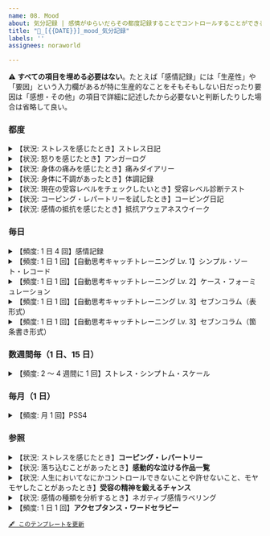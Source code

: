 ```yaml
---
name: 08. Mood
about: 気分記録 | 感情がゆらいだらその都度記録することでコントロールすることができるようになります
title: "🤔_[{{DATE}}]_mood_気分記録"
labels: ''
assignees: noraworld

---
```


⚠️ **すべての項目を埋める必要はない**。たとえば「感情記録」には「生産性」や「要因」という入力欄があるが特に生産的なことをそもそもしない日だったり要因は「感想・その他」の項目で詳細に記述したから必要ないと判断したりした場合は省略して良い。



### 都度
<details>
<summary>【状況: ストレスを感じたとき】ストレス日記</summary>

~~~
### 基本情報
| 項目 | 内容 |
| --- | :---: |
| 種別 | ストレス日記 |
| 状況 |  |
| ストレスサーモメーター |  |
| 感情 | パイチャート参照 |
| 幸福度 |  |
| 生産性 |  |
| 持続時間 |  |
| ストレス源 |  |
| トリガー |  |
| リアクション |  |
| 身体反応 |  |
| 対処レベル |  |

### 感情（パイチャート）
```mermaid
pie showData
"" :
"" :
"" :
"" :
```

### 感想・その他
特になし。
~~~

_記録の力 p.144_

#### ストレスサーモメーター
以下のような架空の温度計を見ながら、今のストレスが何点なのか採点します。「過去にも味わったことがないストレス」が 10 点で、「まったく何のイライラも不安もない」なら 0 点です。

<img alt="ストレスサーモメーター" src="https://noraworld.github.io/box-ash/assets/stress_thermometer.png" width="30%">

#### 幸福度
そのストレスを受けたせいで、気分がどこまで落ち込んだかを 10 点満点で採点します。最低の気分なら 0 点で、最高の気分なら 10 点です。

#### 生産性
そのストレスを受けて、自分の生産性がどう変化したかを 10 点満点で採点します。いかにストレスが強くても、いつもと同じように働いたり日常の雑用をこなしたりすることができていれば 10 点、何も手につかなくなったのなら 0 点です。

#### 持続時間
ストレスを感じた時間の長さを記入します。「10 分間」「午後いっぱい」「1 日中」など。

#### 状況
ストレスを感じた時の環境、場所、原因になった人などを記入します。「鍵をかけずに家をでた」「上司から大量の仕事を指示された」「気温が寒すぎる」など。

#### ストレス源
「上司」「子ども」「ネットニュース」など、あなたにストレスを与えた原因を書きます。

#### 感情
そのストレスに対して、どんな感情を抱いたかを記録します。「怒り」「悲しみ」「イライラ」など、気持ちを正確に表せる言葉を探してください。

#### トリガー
「状況」がストレスを引き起こした理由を書き出します。たとえば、状況が「鍵をかけずに家をでた」なら、トリガーは「昨日、帰宅してソファに鍵を放置してしまった」、状況が「気温が寒すぎる」なら、トリガーは「天気予報を確認せずに家を出た」など。

#### リアクション
ストレスを感じた時に、あなたがどのような感情、または思考を抱いたかを記録します。「なんて俺はドジなんだ！ と思った」「あの上司は部下のことを何も考えていない！」「早く暖かくならないかなぁ……と感じた」など。

#### 身体反応
ストレスを感じた後、体にどんな変化が現れたかを記録します。「頭痛がした」「胃のあたりが重い」「手のひらに汗」のように、簡潔に書き込んでください。

#### 対処レベル
そのストレスをどれだけうまく対処できたかを書きます。「全然ダメ」「怒りが爆発した」「まぁまぁ」ぐらいの表現で、シンプルに書き込んでください。

#### 記入例
| 日時 | ストレス | 幸福度 | 感情 | 生産性 | ストレス源 | 身体反応 | 対処レベル |
| :---: | --- | :---: | :---: | :---: | :---: | :---: | :---: |
| 6/8 8:30 | 通勤ラッシュ | 4 | 朦朧 | 2 | 激混み | 吐き気 | ダメダメ |
| 10:30 | 予定の会議がキャンセル | 6 | 軽い不安 | 7 | 上司 | 胃が重い感じ | OK |
| 6/9 11:20 | 打合せの相手が 30 分遅刻 | 5 | イライラ | 6 | クライアント | 全身が熱い | よくない（コーヒーがぶ飲み） |
| 15:30 | 会社のプリンターが故障 | 3 | 怒り | 3 | 機械 | 頭が熱い | ダメダメ（修理の人に嫌な態度） |
| 17:40 | 予定の納品物が届かない | 5 | イライラと不安 | 6 | 外注先 | 汗ばむ | OK |
| 6/10 8:40 | 車両点検で電車が遅れる | 3 | 怒り | 8 | 電車 | 脈が速い | OK |
| 9:20 | プロジェクトの〆切が前倒しに | 2 | 超不安 | 4 | 上司 | 全身が熱い | ただ慌てる |
| 15:30 | 腰痛がひどい | 2 | 不安と苦しみ | 1 | 腰 | 全身が硬い | 薬が効果なし |

_記録の力_

| 時間 | ストレスレベル | 持続時間 | 状況 | トリガー | リアクション |
| :---: | :---: | :---: | --- | --- | --- |
| 10 時 | 5 | 40 分 | 上司に資料の作り方を注意された | 前にも言われたことを直さなかった | 気分が沈んで首あたりがチクチク痛んだ |
| 13 時 | 3 | 10 分 | 忙しくて昼飯を食べられなかった | 昼前の作業が終わらなかった | 作業の多さを呪った。あと軽い怒り |
| 18 時 | 8 | 午後ずっと | 今週末が締め切りの作業が全然終わらない | 仕事をずっと先延ばしにしてた | 軽いパニック状態で、仕事の多さに激しい怒り |
| 20 時 | 4 | 1 時間 | 忙しいのに友人から長電話が…… | 仕事のイライラと合わさってストレス激増 | 「こいつ空気読まないな」という気持ちがグルグル |
| 22 時 | 2 | 20 分 | 夜のニュースでヒドい事件を見た | 特になし | 「世の中はヒドいことばかり」と思って軽い頭痛 |

_超ストレス解消法_

TODO: データを蓄積したあとの活用法について、それぞれ記録の力、超ストレス解消法に記載されているのでそれをまとめる。
</details>



<details>
<summary>【状況: 怒りを感じたとき】アンガーログ</summary>

```
### 基本情報
| 項目 | 内容 |
| --- | :---: |
| 種別 | アンガーログ |
| 怒りの原因 |  |
| 怒りレベル |  |
| 反応 |  |
| 反応の判断 |  |

### 感想・その他
特になし。
```

_記録の力 p.203_

#### 怒りの原因
あなたを怒らせた人物やイベントを記入します。「会議が長引いた」や「仕事の邪魔された」など、怒りのトリガーを端的に書いてください。

#### 怒りレベル
どれくらい怒りを感じたかを 10 点満点で採点してください。腸が煮えくり返るくらいの怒りなら 10 点、まったくイライラしていないなら 0 点です。

#### 反応
怒りの感情に対して、あなたがどんなリアクションを取ったかを記入します。「怒鳴り散らした」「黙り込んだ」のように、自分が取った行動を記入しましょう。

#### 反応の判断
その怒りと行動が、後から振り返って正しいものだったかを記入します。「部下への失敗に怒りを抱くのは正しいが、人前で怒鳴り散らしたのは間違いだった」など、自分の正当性を考えてみましょう。

#### 記入例
| 日付 | 怒りの原因 | 反応 | 反応の判断 |
| :---: | --- | --- | --- |
| 6/6 | 打ち合わせに遅刻された | 小言をブツブツ | 怒ったのは正しいが、小言が長すぎた |
| 6/6 | 行動しない自分にイライラ | イライラしながらもネットを見る | どちらも正しくない |
| 6/7 | 会社でネットを見てて怒られる | ただむくれる | 怒られたのは当然だし、むくれても意味がなかった |
| 6/7 | 家族の風呂が長い | グッと飲み込む | さすがに 2 時間は入りすぎな気がする |
| 6/8 | 飲み会をドタキャンされた | 激怒の LINE を連発 | 怒ったのは正しいが、相手に悪い印象を与えた |
| 6/9 | 深夜に隣人が大騒ぎ | 壁を叩いた | 正当な怒りだと思う |
| 6/9 | 後輩に話をしてたら、よそ見を始めた | 「おい！」とだけ叫ぶ | 正当な怒りと対応だと思う |
| 6/10 | 上司にバカにされた | 引きつった笑顔で「やめてよ」と指摘 | 悪くない対応 |
| 6/10 | スーパーの列で横入りされた | 咳払い | なんか言ってやればよかった |
| 6/11 | 怒られている子どもを見かけた | とりあえず怒っている両親をにらむ | 怒りは当然だが、もうちょっと何かできた気もする |
| 6/12 | 子どもがうるさい | 怒鳴る | さすがに声を荒げすぎた |
</details>



<details>
<summary>【状況: 身体の痛みを感じたとき】痛みダイアリー</summary>

```
### 基本情報
| 項目 | 内容 |
| --- | :---: |
| 種別 | 痛みダイアリー |
| 痛い場所 |  |
| 痛みレベル |  |
| 状況 |  |
| 原因 |  |
| 対処 |  |

### 感想・その他
特になし。
```

_記録の力 p.159_

#### 痛い場所
痛みが起きた場所を書き込みます。「腰の左下あたり」「後頭部のつむじに近いエリア」「肩甲骨の左側全体」のように細かい場所を書いたほうが効果は高くなりますが、慣れないうちは「頭」や「腰」「ヒザ」などのザックリした表現でも構いません。

#### 痛みレベル
苦痛の大きさを 10 点満点で採点してください。過去にも味わったことがない痛みなら 10 点、少し耐えられなくなってきたくらいが 6 点、まったくの無痛なら 0 点です。

#### 状況
その痛みが起きたときにあなたがしていたこと、または周囲の状況を書き込みます。「お皿を洗っていた」「電車がこないのでイライラしていた」「会社で周囲がケンカしていた」のように、どんな状況で痛みが起きたのかを思い出してみてください。

#### 原因
痛みを引き起こしたトリガーを記入します。「満員電車でイライラ」や「無礼な店員の態度に怒った」といったメンタル系のトリガーでもいいですし、「重いものを持ち上げた」や「運動中に転んだ」のような身体的なトリガーを書いても問題ありません。原因がわからないときは「不明」と書いてください。

#### 対処
あなたが痛みにどんな対策をしたか、そしてその対策にはどれだけの効果があったかを書き込みます。「薬を飲んだらやや楽になった」「軽くストレッチをしたが効果なし」など、対策の内容と結果をセットで記入してください。

#### 記入例
| 日時 | 痛い場所 | 痛みレベル | 状況 | 原因 | 対処 |
| :---: | :---: | :---: | --- | --- | --- |
| 10/11 16:00 | 腰 | 6 | オフィスで朝からずっとデスクワーク | プロジェクトの進捗の遅れでイライラ | ハーブティーを飲んだら少し楽になった気もする |
| 10/12 18:00 | 〃 | 5 | 外回りの日 | 歩きすぎ | 早めにゆっくりお風呂に入ったらすぐ眠れた |
| 10/13 19:00 | 〃 | 4 | 友人と会食 | 痛みを感じるときもあるが、気にならない時間帯が多い | 特に何もせず |
| 10/14 10:30 | 〃 | 3 | 終日、家で過ごす | 一人でいると痛みに意識が向かいがちだが、今日は楽 | お風呂とストレッチ。横ばい |
| 10/15 8:00 | 〃 | 6 | 休日明けの出勤途中 | 電車混みすぎ。少し無理な体勢になった | 駅からタクシー。変化はないが悪化は防げたはず |
| 10/16 11:00 | 〃 | 4 | オフィスでデスクワーク（人まばら） | 上司が出張だと体が少し軽くなる気がする | 特に何もせず |
</details>



<details>
<summary>【状況: 身体に不調があったとき】体調記録</summary>

```
### 基本情報
| 項目 | 内容 |
| --- | :---: |
| 種別 | 体調記録 |
| 不快な場所 |  |
| 不快レベル |  |
| 状況 |  |
| 原因 |  |
| 対処 |  |

### 感想・その他
特になし。
```

_記録の力 p.159_

#### 不快な場所
不快が起きた場所を書き込みます。「腰の左下あたり」「後頭部のつむじに近いエリア」「肩甲骨の左側全体」のように細かい場所を書いたほうが効果は高くなりますが、慣れないうちは「頭」や「腰」「ヒザ」などのザックリした表現でも構いません。

#### 不快レベル
不快の大きさを 10 点満点で採点してください。過去にも味わったことがない不快なら 10 点、少し耐えられなくなってきたくらいが 6 点、まったく不快でないなら 0 点です。

#### 状況
その不快が起きたときにあなたがしていたこと、または周囲の状況を書き込みます。「お皿を洗っていた」「電車がこないのでイライラしていた」「会社で周囲がケンカしていた」のように、どんな状況で不快が起きたのかを思い出してみてください。

#### 原因
不快を引き起こしたトリガーを記入します。「満員電車でイライラ」や「無礼な店員の態度に怒った」といったメンタル系のトリガーでもいいですし、「重いものを持ち上げた」や「運動中に転んだ」のような身体的なトリガーを書いても問題ありません。原因がわからないときは「不明」と書いてください。

#### 対処
あなたが不快にどんな対策をしたか、そしてその対策にはどれだけの効果があったかを書き込みます。「薬を飲んだらやや楽になった」「軽くストレッチをしたが効果なし」など、対策の内容と結果をセットで記入してください。

#### 記入例
| 日時 | 不快な場所 | 不快レベル | 状況 | 原因 | 対処 |
| :---: | :---: | :---: | --- | --- | --- |
| 10/11 16:00 | 腰 | 6 | オフィスで朝からずっとデスクワーク | プロジェクトの進捗の遅れでイライラ | ハーブティーを飲んだら少し楽になった気もする |
| 10/12 18:00 | 〃 | 5 | 外回りの日 | 歩きすぎ | 早めにゆっくりお風呂に入ったらすぐ眠れた |
| 10/13 19:00 | 〃 | 4 | 友人と会食 | 痛みを感じるときもあるが、気にならない時間帯が多い | 特に何もせず |
| 10/14 10:30 | 〃 | 3 | 終日、家で過ごす | 一人でいると痛みに意識が向かいがちだが、今日は楽 | お風呂とストレッチ。横ばい |
| 10/15 8:00 | 〃 | 6 | 休日明けの出勤途中 | 電車混みすぎ。少し無理な体勢になった | 駅からタクシー。変化はないが悪化は防げたはず |
| 10/16 11:00 | 〃 | 4 | オフィスでデスクワーク（人まばら） | 上司が出張だと体が少し軽くなる気がする | 特に何もせず |
</details>



<details>
<summary>【状況: 現在の受容レベルをチェックしたいとき】受容レベル診断テスト</summary>

```
### SA-AAQ
| 項目 | 点数 |
| --- | :---: |
| 質問 1 |  |
| 質問 2 |  |
| 質問 3 |  |
| 質問 4 |  |
| 質問 5 |  |
| 質問 6 |  |
| 質問 7 |  |
| 質問 8 |  |
| **奇数の質問の平均値** | **** |
| **偶数の質問の平均値** | **** |

<details>
<summary>質問</summary>

1. コミュニケーションの不安は、自分にとって価値のある人生を送る妨げになっている
2. 社交不安について考えないように、自分に言い聞かせることがある
3. コミュニケーションの不安をなくすために、人生で大事なものを犠牲にしていることがある
4. 不適切なコミュニケーションをする自分を批判してしまうことがある
5. 人生で大事な決断をする前には、自分の社交不安を減らさなければならない
6. 自分がコミュニケーション不安に対して抱いている「考え方」が良いものなのか悪いものなのかを、よく考えてしまう
7. 自分の社交不安は、自分が行きたい人生を送るジャマにはならない
8. コミュニケーションで不安になっても、自分では認めないことがある
</details>

<details>
<summary>採点方法</summary>

上記の質問に 1 点（まったく当てはまらない）〜 7 点（完全に当てはまる）の範囲で点数をつけていく。

* 奇数の質問の数字を足して平均値を出す
* 偶数の質問の数字を足して平均値を出す
* それぞれの平均が 4 以上の場合は一般的な人よりも症状が深刻だと考えられる
</details>

### 感想・その他
特になし。
```
</details>



<details>
<summary>【状況: コーピング・レパートリーを試したとき】コーピング日記</summary>

```
### 基本情報
| 項目 | 内容 |
| --- | :---: |
| 種別 | コーピング日記 |
| 状況 |  |
| コーピング |  |
| 結果 |  |

### 結果の詳細・感想・その他
特になし。
```

#### 状況
ストレスの内容を記入します。

#### コーピング
実際に試してみたストレス解消テクニックを記入します。

#### 結果
実践したコーピングがストレス解消にどのぐらい効果があったかを 10 点満点で採点してください。

#### 記録例
⚠️ 下記の記入例では結果に具体的な文章を書いているが実際には 10 点満点で採点した値を記入する。具体的な文章は「結果の詳細・感想・その他」に記入する。

| 時間 | 状況 | コーピング | 結果 |
| :---: | --- | --- | --- |
| 10 時 | 明日までの仕事があるのに気がついたら後輩が先に帰っていた | 軽く深呼吸してから、自分のイライラを 20 分ぐらい紙に書き出した | 冷静な気持ちになれて、感情的にならずに後輩に注意のメールを送ることができた！ |
| 18 時 | 10 年前の失敗を友人からイジられまくり、さすがにイライラが大変なことに | 黙ってジッと怒りをこらえ、友人がこちらのイライラに気づいてくれるように仕向けてみた | イライラは収まらないし友人との話は止まるしであまりいいことはなかったなぁ… |
| 22 時 | なんだかわからないがとにかく急に悲しくなって不安にもなった | とりあえず部屋を掃除してアロマテラピーをやってみた | 掃除に集中してるうちに悲しみが消えてた |
</details>



<details>
<summary>【状況: 感情の抵抗を感じたとき】抵抗アウェアネスウイーク</summary>

```
### 基本情報
| 項目 | 内容 |
| --- | :---: |
| 種別 | 抵抗アウェアネスウイーク |

### 感じた抵抗

```

#### やり方
1. 一週間何か抵抗を感じた事を記録する
    * 起きるのが面倒　部下から頼まれた仕事等
    * 自分がいかに抵抗を無視しているかが分かる
    * 多くの人は現実から目を背けている
2. 抵抗に気付く度に淡々とラベリングする
    * 抵抗に気付くとストレスが低減していく
    * 抵抗に気付くと受け入れる事が出来る様になる

#### 具体例
* 朝目覚めてふとんから出るのめんどくさいと感じた
* ジムに行こうと思ったらめんどくさいなという気持ちが生じた
* 部下に頼まれた仕事をほったらかしにしちゃっていた
* 友人との何気ない会話の中でちょっとイラッとした
* 筋トレするのめんどくさいなと感じた

#### キーワード
なにか不快な感情を抱いたとき「心が抵抗を起こしているんだな」と思うこと。

#### 参考
* [史上最強の瞑想法を解説〜ハーバード大学式セルフコンパッション【後編】](https://daigovideolab.jp/play/a7ztQAsbPiKMpgVC4sYU)
</details>



### 毎日
<details>
<summary>【頻度: 1 日 4 回】感情記録</summary>

~~~
### 基本情報
| 項目 | 内容 |
| --- | :---: |
| 種別 | 感情記録 |
| ストレスサーモメーター |  |
| 感情 | パイチャート参照 |
| 気分レベル |  |
| 生産性 |  |
| 要因 |  |

### 感情（パイチャート）
```mermaid
pie showData
"" :
"" :
"" :
"" :
```

### 感想・その他
特になし。
~~~

_[1 日 4 回ずつ、そのときに自分がどんな感情を抱いていたかを記録すると良い](https://yuchrszk.blogspot.com/2019/07/blog-post_38.html#:~:text=1%E6%97%A54%E5%9B%9E%E3%81%9A%E3%81%A4%E3%80%81%E3%81%9D%E3%81%AE%E6%99%82%E3%81%AB%E8%87%AA%E5%88%86%E3%81%8C%E3%81%A9%E3%82%93%E3%81%AA%E6%84%9F%E6%83%85%E3%82%92%E6%8A%B1%E3%81%84%E3%81%A6%E3%81%84%E3%81%9F%E3%81%8B%E3%82%92%E8%A8%98%E9%8C%B2%E3%81%97%E3%81%A6%E3%81%8F%E3%81%A0%E3%81%95%E3%81%84%E3%81%AD%E3%83%BC)_

#### ストレスサーモメーター
以下のような架空の温度計を見ながら、今のストレスが何点なのか採点します。「過去にも味わったことがないストレス」が 10 点で、「まったく何のイライラも不安もない」なら 0 点です。

<img alt="ストレスサーモメーター" src="https://noraworld.github.io/box-ash/assets/stress_thermometer.png" width="30%">

#### 幸福度
現在の気分がどれくらいかを 10 点満点で採点します。最低の気分なら 0 点で、最高の気分なら 10 点です。

#### 感情
どんな感情を抱いたかを記録します。「ウキウキ」「スッキリした感じ」「怒り」「悲しみ」「イライラ」など、気持ちを正確に表せる言葉を探してください。より細かな言葉で感情を表現したほうが効果が高まります。

#### 生産性
自分の生産性がどれくらいかを 10 点満点で採点します。いつもと以上に働いたり日常の雑用をこなしたりすることができていれば 10 点、何も手につかなかったなら 0 点です。

#### 要因
その気分になったと考えられる要因について考察して記入します。特に理由が思い浮かばない場合は「不明」と記入します。
</details>



<details>
<summary>【頻度: 1 日 1 回】【自動思考キャッチトレーニング Lv. 1】シンプル・ソート・レコード</summary>

1 日に最低でも 1 回は記入する。

~~~
### 基本情報
| 項目 | 内容 |
| --- | :---: |
| 種別 | シンプル・ソート・レコード |
| 状況 |  |
| 感情 | パイチャート参照 |
| 思考またはイメージ |  |

### 感情（パイチャート）
```mermaid
pie showData
"" :
"" :
"" :
"" :
```

### 感想・その他
特になし。
~~~

#### 状況
あなたにストレスを与えた人、場所、時間などを書き込みます。「道ばたで友人を見かけたので声をかけたが無視された」「急に知らない人からニラまれた」など。

#### 感情
ストレスを感じた時に、どんな感情を抱いたかを書き込んで、それぞれの割合をパーセントで採点します。「悲しさ 20 %、怒り50 %」「納得いかない気持ち 60 %」「虚無感 100 %」など。

#### 思考またはイメージ
ストレスを感じた時に、どんな思考やイメージが頭に浮かんだかを書き込みます。「自分が何か悪いことをしただろうか……」や「失礼な相手に怒鳴り散らす自分のイメージ」など。

#### 記入例
| 状況 | 感情 | 思考またはイメージ |
| --- | --- | --- |
| 道ばたで友人を見かけたので声をかけたが無視された | 納得いかない気持ち 60 % 切ない感覚 30 % | 「何か悪いことをしたか…」と思った |
| 上司から急に怒られた | ムシャクシャ 100 % | 「あんなやつ上司失格だ」と思い、上司を殴る想像 |
| 飼っていたペットが病気に | 悲しみ 50 % 焦り 50 % | ペットが弱っていくイメージ止まらない |
| 急に知らない人からニラまれた | 虚無感 100 % | 失礼な相手に怒鳴り散らす自分のイメージ |
</details>



<details>
<summary>【頻度: 1 日 1 回】【自動思考キャッチトレーニング Lv. 2】ケース・フォーミュレーション</summary>

1 日に最低でも 1 回は記入する。

~~~
### 基本情報
| 項目 | 内容 |
| --- | :---: |
| 種別 | ケース・フォーミュレーション |
| 状況 |  |
| 感情 | パイチャート参照 |
| 思考 |  |
| 行動 |  |
| 身体感覚 |  |

### 感情（パイチャート）
```mermaid
pie showData
"" :
"" :
"" :
"" :
```

### 感想・その他
特になし。
~~~

#### 状況
あなたにストレスを与えた人、場所、時間などを書き込みます。「道ばたで友人を見かけたので声をかけたが無視された」「急に知らない人からニラまれた」など。

#### 感情
ストレスを感じた時に、どんな感情を抱いたかを書き込んで、それぞれの割合をパーセントで採点します。「悲しさ 20 %、怒り50 %」「納得いかない気持ち 60 %」「虚無感 100 %」など。

#### 思考
ストレスを感じた時に、どんな思考やイメージが頭に浮かんだかを書き込みます。「自分が何か悪いことをしただろうか……」や「失礼な相手に怒鳴り散らす自分のイメージ」など。

#### 行動
ストレスに対してあなたがどんな行動を取ったかを書き込みます。「なにもせずじっと耐えた」「深呼吸をした」「壁を殴った」など。

#### 身体感覚
ストレスを感じた時に、あなたの体に起きた変化を書き込みます。「呼吸が浅くなった」「頭が痛くなった」「胸が圧迫された感じ」など。

#### 記入例
⚠️ 本当は「感情」は割合を書いたほうが良いはず……。

| 状況 | 感情 | 思考 | 行動 | 身体感覚 |
| --- | --- | --- | --- | --- |
| 仕事で取引先を怒らせてしまった | 悲しみ<br>イライラ<br>不安<br>焦り | 上司は僕を無能だと思うだろうな… | 上司の目を避けて仕事を進めるようになった | やる気が減少<br>無気力でボーっとした感じ |
</details>



<details>
<summary>【頻度: 1 日 1 回】【自動思考キャッチトレーニング Lv. 3】セブンコラム（表形式）</summary>

記載は特にないが、ケース・フォーミュレーションが 1 日最低でも 1 回は記録することが推奨されていることを考えるとこれも 1 日 1 回くらいのペースで行ったほうが良いだろう。

~~~
### 基本情報
| 項目 | 内容 |
| --- | :---: |
| 種別 | セブンコラム |
| 状況 |  |
| 感情 | パイチャート参照 |
| 思考 |  |
| 根拠 |  |
| 反証 |  |
| バランス思考 |  |
| いまの気分 | パイチャート参照 |

### 感情（パイチャート）
```mermaid
pie showData
"" :
"" :
"" :
"" :
```

### いまの気分（パイチャート）
```mermaid
pie showData
"" :
"" :
"" :
"" :
```

### 感想・その他
特になし。
~~~

#### 状況
あなたにストレスを与えた人、場所、時間などを書き込みます。「道ばたで友人を見かけたので声をかけたが無視された」「急に知らない人からニラまれた」など。

#### 感情
ストレスを感じた時に、どんな感情を抱いたかを書き込んで、それぞれの割合をパーセントで採点します。「悲しさ 20 %、怒り50 %」「納得いかない気持ち 60 %」「虚無感 100 %」など。

#### 思考
ストレスを感じた時に、どんな思考やイメージが頭に浮かんだかを書き込みます。「自分が何か悪いことをしただろうか……」や「失礼な相手に怒鳴り散らす自分のイメージ」など。

#### 根拠
あなたの頭に浮かんだ思考やイメージが「事実」にもとづいているかを考えて、その答えを書きます。思い込みではなく、あくまで客観的な「事実」だけを書くように注意してください。「プレゼンに失敗したのは、間違いなく自分の準備不足だった」や「自分が悪いと思ったが、考えてみたら根拠はなかった」「あの人が自分を嫌っている可能性はあるが、どこまで真実かはわからない」など。

#### 反証
あなたの頭に浮かんだ思考やイメージを矛盾する「事実」を書き出します。「いつも失敗していると思ったが、先日のプレゼンは成功だった」や「あの人に嫌われていると思ったが、このあいだは親しい感じで会話をした」など。

#### バランス思考
自動思考よりも、より事実にもとづく新たな考えを書いてみましょう。「上司に怒られたが、過去には何度かほめられたこともある。自分のことを嫌っていると思ったのは正確ではなく、たんにその時に上司の虫の居所が悪かっただけかもしれない」など。

#### いまの気分
バランス思考を書き込んだ結果、気分がどのように変化したかをパーセントで書き込みます。「イライラが 40 % 減った」や「不安が 70 % 改善」など。

#### 記入例
⚠️ 本当は「感情」は割合を書いたほうが良いはず……。

| 項目 | 内容 |
| --- | --- |
| 状況 | 上司からプレゼンの資料を直すように言われたが、前に言われたことと全然話が違っている。しかも明日までに急に修正を指示されてしまい、本来の作業にほとんど手を付けられない。 |
| 感情 | 怒り、焦り、徒労感、イライラ |
| 思考 | このあいだもまったく違うことを言ってたし、なんなんだあいつ！ どうせ部下のことなんか何も考えてないんだろう。そういえば、このあいだは俺の企画をさも自分が考えたように言ってたな…… |
| 根拠 | 他の部署でも働いたことがあるが、いまの上司はあきらかに前の上司よりはミスが多い。ただし、部下のことを何も考えていないかどうかはよくわからない。 |
| 反証 | 部下を気にかけないと思ったが、積極的に飲みに誘ったりしてコミュニケーションを取ろうとしているふしはある。ミスは多いが、仕事に成功したことも少なくない。 |
| バランス思考 | 「いまの部下を気にかけない」という思考に客観的な根拠はない。コミュニケーションを取ろうとして誘いをかけてくる姿を見れば、たんに部下との付き合いに困っているだけだとも解釈できる。今回、急な資料の修正を指示してきたのも、仕事に熱心なせいだとも言えなくはない。いまの時点ではどちらとも判断がつかないので、とりあえず目の前の作業予定をリスケジュールして取り組むか、上司に文句を言うかのどちらかにするしかないだろう。 |
| いまの気分 | 怒りが 30 % 減った、焦りは変わらない、イライラは 20 % 減った |
</details>



<details>
<summary>【頻度: 1 日 1 回】【自動思考キャッチトレーニング Lv. 3】セブンコラム（箇条書き形式）</summary>

~~~
### 基本情報
| 項目 | 内容 |
| --- | :---: |
| 種別 | セブンコラム |

### 状況
*

### 感情（パイチャート）
```mermaid
pie showData
"" :
"" :
"" :
"" :
```

### 思考
*

### 根拠
*

### 反証
*

### バランス思考
*

### いまの気分（パイチャート）
```mermaid
pie showData
"" :
"" :
"" :
"" :
```

### 感想・その他
特になし。
~~~

記述方法に関しては表形式のほうを参照すること。
</details>



### 数週間毎（1 日、15 日）
<details>
<summary>【頻度: 2 〜 4 週間に 1 回】ストレス・シンプトム・スケール</summary>

2 〜 4 週間おきに採点する。

```
### ストレス・シンプトム・スケール
| ストレス症状 | 点数 |
| --- | :---: |
| 疲労感の増加 |  |
| 心臓のドキドキ感 |  |
| 脈拍の増加 |  |
| 汗の量が増えた |  |
| 呼吸スピードの増加 |  |
| 首、肩、腰の痛み |  |
| アゴのこわばり |  |
| 肌の赤み・皮膚の発疹 |  |
| 頭痛 |  |
| 手足が冷たい |  |
| 胸が締め付けられる感覚 |  |
| 吐き気 |  |
| 下痢または便秘 |  |
| 胃の不快感 |  |
| 爪を噛む |  |
| 顔や手足のけいれん |  |
| ドライマウス・呼吸困難 |  |
| 風邪を引く回数の増加 |  |
| イキイキした感覚の低下 |  |
| 食べ過ぎ |  |
| 希望がないような感覚 |  |
| 酒の飲み過ぎ |  |
| タバコの吸いすぎ |  |
| お金のムダ使い |  |
| 市販薬の使いすぎ |  |
| ガッカリした気分 |  |
| 緊張感・不安感の増加 |  |
| イライラ感の増加 |  |
| くよくよした考え |  |
| じれったい気持ち |  |
| 落ち込んだ感覚 |  |
| 性的関心の減少 |  |
| 怒りの増加 |  |
| よく眠れない |  |
| もの忘れ |  |
| 嫌な記憶を思い出す |  |
| 落ち着かない感覚 |  |
| 集中できない |  |
| 急に泣いてしまう |  |
| 仕事を休みがちになる |  |
| **合計点** | **** |

<details>
<summary>採点方法</summary>

過去 2 週間のあいだに、リストのような症状がどれだけ起きたかを思い出して採点する。採点の基準は次の 4 段階。

| 指標 | 点数 |
| --- | :---: |
| まったくない | 0 |
| 時々 | 1 |
| しばしば | 2 |
| とても多い | 3 |

すべての点数を合計し、以下の基準で判断する。

| 点数範囲 | 結果 |
| :---: | --- |
|  0 〜 19 | 平均より下のストレス |
| 20 〜 39 | 平均的なストレス |
| 40 〜 49 | やや平均より上のストレス |
| 50 以上 | 危険なレベル |
</details>

### 感想・その他
特になし。
```
</details>



### 毎月（1 日）
<details>
<summary>【頻度: 月 1 回】PSS4</summary>

月に 1 度行う。

```
### PSS4
| 項目 | 点数 |
| --- | :---: |
| 質問 1 |  |
| 質問 2 |  |
| 質問 3 |  |
| 質問 4 |  |
| **合計点** | **** |

<details>
<summary>質問</summary>

1. この 1 ヶ月で、人生の大きな問題をコントロールすることができないと、どれぐらい感じましたか？
2. この 1 ヶ月で、個人的な問題をうまく処理する能力があると、どれぐらい感じましたか？
3. この 1 ヶ月で、人生がうまく進んでいるなあとどれぐらい感じましたか？
4. この 1 ヶ月で、困難が山積みになって乗り越えるのが無理だと、どれぐらい感じましたか？
</details>

<details>
<summary>採点方法</summary>

下記のスコアに従ってすべての点数を合計する。合計点が 16 点に近いほどストレス度は高いと考えられる。

#### 質問 1 & 4
| 指標 | 点数 |
| --- | :---: |
| 一度もない | 0 |
| ほとんどない | 1 |
| 時々ある | 2 |
| よくある | 3 |
| とてもよくある | 4 |

#### 質問 2 & 3
| 指標 | 点数 |
| --- | :---: |
| 一度もない | 4 |
| ほとんどない | 3 |
| 時々ある | 2 |
| よくある | 1 |
| とてもよくある | 0 |
</details>

### 感想・その他
特になし。
```
</details>



### 参照
<details>
<summary>【状況: ストレスを感じたとき】<b>コーピング・レパートリー</b></summary>

### オリジナル
| トリガー | アクション | コスパ | 手軽さ | 即効性 | 効果の高さ | 持続時間 | 合計スコア |
| --- | --- | :---: | :---: | :---: | :---: | :---: | :---: |
| お腹が空いてイライラしたら | ナッツやバナナなどの軽食を摂る | 9 | 9 |  |  |  |  |  |
| ムカつく出来事が起きたら | アンガーログや筆記開示でぶちまける | 10 | 4 |  |  |  |  |  |
| 気分が落ち込んでいたら | テンションが上がる音楽を聴く | 10 | 5 |  |  |  |  |  |
| 現状のストレス解消法に飽きたら | コーピングを追加する | 10 | 7 |  |  |  |  |  |
| ムカつく出来事が起きたら | 「コーピング・レパートリーを使うチャンスだ！」と思う | 10 | 10 |  |  |  |  |  |
| 不安に苛まれたら | コーピング・レパートリーを眺める | 10 | 8 |  |  |  |  |  |
| 楽しいことがなくて絶望したら | YouTube を観る | 10 | 5 |  |  |  |  |  |
| 楽しいことがなくて絶望したら | 好きな YouTuber や実況者の新着動画を Google で検索する | 10 | 10 |  |  |  |  |  |
| 楽しいことがなくて絶望したら | アニメを観る | 9 | 5 |  |  |  |  |  |
| 自分に自信がなくなったら | 鏡の前で変顔をする | 10 | 8 |  |  |  |  |  |
| ごはんを食べ終わったら | サフランを飲む | 8 | 5 |  |  |  |  |  |
| 焦りを感じたら | 読書をする | 9 | 8 |  |  |  |  |  |
| 作業が煮詰まってイライラしたら | 貧乏ゆすりをする | 10 | 10 |  |  |  |  |  |
| ストレスで何か食べたい衝動に駆られたら | ガムを噛む | 7 | 9 |  |  |  |  |  |
| そういう気分になったら | セルフプレジャーをする | 10 | 6 |  |  |  |  |  |
| そういう気分になったら | 真ん中の足を揉む | 10 | 10 |  |  |  |  |  |
| 物音にイライラしたら | 音を気にせず思いっきりワークアウトをする | 8 | 6 |  |  |  |  |  |
| 焦りを感じたら | ラベンダーの香りを嗅ぐ | 10 | 10 |  |  |  |  |  |
| 不安に苛まれたら | 廊下をウロウロする | 10 | 9 |  |  |  |  |  |
| 作業が煮詰まってイライラしたら | 水を飲む | 10 | 9 |  |  |  |  |  |
| 眠くてボーっとしたら | 昼寝をする | 8 | 7 |  |  |  |  |  |
| 作業が煮詰まってイライラしたら | ハンドマッサージをする | 10 | 10 |  |  |  |  |  |
| 眠くてボーっとしたら | とりあえず横になる | 10 | 8 |  |  |  |  |  |
| 作業が煮詰まってイライラしたら | 窓を開けてボーっと外を眺める | 10 | 9 |  |  |  |  |  |
| 嫌なことがあったら | 頭の中で Cambly の先生と会話をする | 10 | 10 |  |  |  |  |  |
| 作業が煮詰まってイライラしたら | シャワーを浴びる | 7 | 5 |  |  |  |  |  |
| タイプミスが増えてイライラしたら | 爪を切る | 10 | 8 |  |  |  |  |  |
| 落ち込むことがあったら | 感動的な泣ける作品を観る |
| 将来のことやこれからのことで不安に苛まれたら | マインドフルに過ごす・瞑想をする |
| 自分を責めてしまったら | ぬいぐるみを抱く・誰もいないところで自分の身体を触る |
| 嫌なことや悲しいことやムカつくことなどがあったら | 日記のネタが出来てラッキーと思う |

#### アクション
ストレスを解消するための具体的な行動を記入します。

#### トリガー
どのようなストレスに有効なのかを記入します。

#### コスパ
その行動を行った結果の長期的なコスパを 10 点満点で記入します。

| 点数が高い | ↔ | 点数が低い |
| --- | :---: | --- |
| 実行するのにお金がかからない | ↔ | 実行するのにお金がかかる |
| 実行してもノーリスク | ↔ | 実行すると失うものがある |
| 実行すると健康になる | ↔ | 実行すると健康を害する |
| 実行するとポジティブになる | ↔ | 実行するとネガティブな影響が出る |
| 実行してもトラブルにならない | ↔ | 実行するとトラブルになる可能性がある |

#### 手軽さ
その行動がどれだけ実行に移しやすいかを 10 点満点で記入します。

| 点数が高い | ↔ | 点数が低い |
| --- | :---: | --- |
| 何も考えずにとりあえず実行できる | ↔ | 実行するのがめんどくさいなあと感じてしまう |
| すぐに実践できて速攻で完了する | ↔ | 実行するのに時間がかかる |
| 実行するのに準備がいらない | ↔ | 実行にあたって他にしなければいけないことがある（YouTube の視聴にはネットワーク制限の解除が必要） |
| 無制限で何度でもできる | ↔ | 実行回数が限られていたり時間帯が決まっている（シャワーを浴びたりサフランを飲んだりするのは 1 日に何回もできないしある程度時間帯が決まっている） |
| 消耗品の場合はそれを手に入れるのが容易である | ↔ | 手に入れるのが難しい |

#### 即効性
その行動を取ったあとどれくらいすぐにストレス解消の効果が現れるのかを 10 点満点で記入します。

⚠️ これを記入するには実際に直面したストレスに対してその行動を取った結果どのくらい効果があったのかを振り返る必要があります。

#### 効果の高さ
その行動を実践するとストレス解消にどのくらい効果があるのかを 10 点満点で記入します。科学的なエビデンスに裏打ちされた客観的な数値ではなく、実際に自分が実践してみてどう感じたか主観的な数値で記入してください。

⚠️ これを記入するには実際に直面したストレスに対してその行動を取った結果どのくらい効果があったのかを振り返る必要があります。

#### 持続時間
その行動を取ったあとのストレス解消効果がどれくらい持続するのかを 10 点満点で記入します。

⚠️ これを記入するには実際に直面したストレスに対してその行動を取った結果どのくらい効果があったのかを振り返る必要があります。

#### 合計スコア
「コスパ」「手軽さ」「即効性」「効果の高さ」「持続時間」の合計得点を記入します。

_参考: 『[超ストレス解消法 イライラが一瞬で消える100の科学的メソッド](https://www.amazon.co.jp/dp/4865371265)』筆者によるコーピング・レパートリーの例 Loc 2799_

### 備考
* 「ストレスクエスト」という RPG をプレイしているような感覚で行う
    * コーピング・レパートリーはアイテムリスト
    * イライラや不安などのストレス源はモンスター（強いストレスはボスモンスター）
    * ストレス（モンスター）とのエンカウントは嫌なことではなく貴重な経験値を稼いだりコーピング・レパートリー（アイテム）を使ったりするチャンス
    * ストレス（モンスター）をやっつければやっつけるほど経験値が貯まりストレスに強くなる
    * 強いストレス（ボスモンスター）に対しては強力なコーピング・レパートリー（アイテム）を使う
* 100 種類以上のアイテムがあると安心
    * 「YouTube を観る」や「シャワーを浴びる」などすぐにできないものも含まれているので 100 種類よりも多く用意しておくとより安心
* 冒険の書（コーピング日記）をつけてどのモンスターに「こうかは　ばつぐんだ！」になるのかをメモする
    * 同じアイテムでもモンスターによっては「こうかは　いまひとつ　のようだ……」になる可能性もある
* ラストエリクサー（コスパの悪いコーピング）の使用はなるべく避ける
</details>



<details>
<summary>【状況: 落ち込むことがあったとき】<b>感動的な泣ける作品一覧</b></summary>

* [FINAL FANTASY X](https://www.youtube.com/watch?v=YvSOr3NPpTA)
* 推しの子 (特に [シーズン 1 エピソード 1](https://www.amazon.co.jp/gp/video/detail/0Q91K7WKVN329Z9YX8OEU8GHC3/ref=atv_dp_btf_el_prime_sd_tv_resume_t1BTAAAAAA0wr0?autoplay=1&t=0))
* [Yesterday Once More](https://music.youtube.com/watch?v=Aa9YmR8SdeA)
* 国税局に財産を差し押さえられて人生がどうでもよくなり包丁を取り出しつかまる想像（2024 年 12 月 7 日）
* Detroit: Become Human (カーラたちが助かるエンディングやアメリカ軍に囲まれマーカスが歌うエンディング)
</details>



<details>
<summary>【状況: 人生においてなにかコントロールできないことや許せないこと、モヤモヤしたことがあったとき】<b>受容の精神を鍛えるチャンス</b></summary>

* 何十日、何百日と毎日欠かさず続けていた日常の習慣が途切れてしまうとき
* レッスン前の短い時間でやるべきことが中途半端に中断されてしまうとき
* オンラインレッスンや睡眠記録など、日記に書くことはあるけど睡眠を優先するために記録ができなかったとき
* 睡眠を優先するために日記のチェックがついていないタスクがたくさんあったとき
* 他のこと（仕事や他のプライベートのこと）が忙しくて日常タスクをこなせなかったとき
</details>



<details>
<summary>【状況: 感情の種類を分析するとき】ネガティブ感情ラベリング</summary>

* 感情を明確にせずに『イヤだ』や『不快』などの大ざっぱな解釈をする人ほどストレスに弱い
* メンタルが強い人たちは、だいたい以下の「7 つのネガティブ感情ワード」を使って自分の感情を整理する傾向がある
* ストレス日記などを記録する際の『感情』の項目に活用しよう

### 7 つのネガティブ感情ワード
* 悲しみ
* 不安
* 怒り
* イライラ
* 恥
* 嫌悪
* 罪悪感

### オリジナル
* 焦燥感
* 憂鬱
</details>



<details>
<summary>【頻度: 1 日 1 回】<b>アクセプタンス・ワードセラピー</b></summary>

1 日に 1 回は「受容の精神」について述べた言葉や書物に触れる。

| 名言 | 作者 |
| --- | --- |
| 「ゆく河の流れは絶えずして、しかも、もとの水にあらず」 | 方丈記 |
| 「折節（おりふし）の移り変るこそ、ものごとにあはれなれ」 | 徒然草 |
| 「変えることのできるものについて、それを変えるだけの勇気をわれらに与えたまえ。変えることのできないものについては、それを受け入れられる冷静さを与えたまえ。そして、変えることのできるものと、変えることのできないものとを、見分ける知恵を与えたまえ。」 | ラインホルド・ニーバー |
| 「しがみつくことが私たちを強くすると考える者もいるが時には手放すことが私たちを強くするのだ」 | ヘルマン・ヘッセ |
| 「手放すことは相手に愛を伝える手段のひとつである」 | 作者不明 |
| 「わたしたちは、先に死んだ者たちのことを決して忘れたがらない。しかし、心に留めておいてほしい。忘却は世界の終わりではない。新しい人生の始まりなのだ」 | 作者不明 |
| 「誰かへの怒りにこだわることは、その嫌いな相手が、あなたの頭に住み着く権利を無料であたえたのと同じだ」 | アン・ランダース |
| 「わたしたちが本当に練習すべきことはひとつだけ。お互いの存在を手放すことだ。しがみつくことは誰にでもできる。そんなことは学ばなくてもいい」 | リルケ |
| 「ひと呼吸ごとに受容と解放のチャンスがおとずれる。愛情を受け入れ、痛みを解放する」 | ブレンダ・マッキンタイヤ |
| 「ときどき、自分がしがみついているものに本当の価値があるのか確かめ、手放さねばならない」 | 作者不明 |
| 「わたしたちは、計画した人生をあきらめる意志を持たねばならない。未来に待ち受ける人生を受け入れるために」 | ジョセフ・キャンベル |
| 「老子は『自分を手放すと、自分になれる』とおっしゃいました。わたしは、自分の持ち物を手放したとき、必要なものが手に入りました。もがくのを止めたときに理想の仕事やパートナーが見つかったことは？ これが手放すことのパラドックスです。達成するために手放すのです」 | メアリー・マニン・モリッシー |
| 「自分が何者であるかにこだわらなければ、自分になれるだろう」 | 老子 |
</details>

[`🖋️ このテンプレートを更新`](https://github.com/noraworld/diary-templates/edit/main/.github/ISSUE_TEMPLATE/mood.md)
